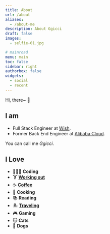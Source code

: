 ```yaml
---
title: About
url: /about
aliases:
  - /about-me
description: About Ggicci
draft: false
images:
  - selfie-01.jpg

# mainroad
menu: main
toc: false
sidebar: right
authorbox: false
widgets:
  - social
  - recent
---
```


<!--
{{<sound "Moratorium - Omoinotake.mp3" >}}
-->

Hi, there~ 👋

## I am

- Full Stack Engineer at [Wish](https://www.wish.com).
- Former Back End Engineer at [Alibaba Cloud](https://www.aliyun.com).

You can call me _Ggicci_.

## I Love

- 👨🏻‍💻 **Coding**
- 🏋️ [**Working out**](https://www.instagram.com/stories/highlights/17863871374836602/)
- ☕ [**Coffee**](https://www.instagram.com/stories/highlights/17961657733355721/)
- 🍳 **Cooking**
- 📚 **Reading**
- 🏝 [**Traveling**](https://www.instagram.com/stories/highlights/17849365495445038/)
- 🎮 **Gaming**
- 🐱 **Cats**
- 🐶 **Dogs**
